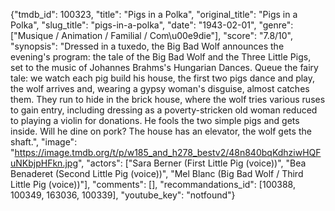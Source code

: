 {"tmdb_id": 100323, "title": "Pigs in a Polka", "original_title": "Pigs in a Polka", "slug_title": "pigs-in-a-polka", "date": "1943-02-01", "genre": ["Musique / Animation / Familial / Com\u00e9die"], "score": "7.8/10", "synopsis": "Dressed in a tuxedo, the Big Bad Wolf announces the evening's program: the tale of the Big Bad Wolf and the Three Little Pigs, set to the music of Johannes Brahms's Hungarian Dances. Queue the fairy tale: we watch each pig build his house, the first two pigs dance and play, the wolf arrives and, wearing a gypsy woman's disguise, almost catches them. They run to hide in the brick house, where the wolf tries various ruses to gain entry, including dressing as a poverty-stricken old woman reduced to playing a violin for donations. He fools the two simple pigs and gets inside. Will he dine on pork? The house has an elevator, the wolf gets the shaft.", "image": "https://image.tmdb.org/t/p/w185_and_h278_bestv2/48n840bqKdhziwHQFuNKbjpHFkn.jpg", "actors": ["Sara Berner (First Little Pig (voice))", "Bea Benaderet (Second Little Pig (voice))", "Mel Blanc (Big Bad Wolf / Third Little Pig (voice))"], "comments": [], "recommandations_id": [100388, 100349, 163036, 100339], "youtube_key": "notfound"}